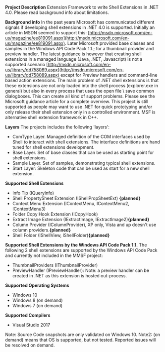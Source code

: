 **Project Description**
Extension Framework to write Shell Extensions in .NET 4.0. Please read background info about limitations.

**Background info**
In the past years Microsoft has communicated different signals if developing shell extensions in .NET 4.0 is supported. Initially an article in MSDN seemed to support this: [http://msdn.microsoft.com/en-us/magazine/ee819091.aspx](http://msdn.microsoft.com/en-us/magazine/ee819091.aspx). Later Microsoft provided base classes and samples in the Windows API Code Pack 1.1.; for a thumbnail provider and preview handler.
The latest guidance is however that creating shell extensions in a managed language (Java, .NET, Javascript) is not a supported scenario [http://msdn.microsoft.com/en-us/library/dd758089.aspx](http://msdn.microsoft.com/en-us/library/dd758089.aspx) except for Preview handlers and command-line based action extensions.
The main problem of .NET shell extensions is that these extensions are not only loaded into the shell process (explorer.exe in general) but also in every process that uses the open file \ save common dialogboxes. This can create all kind of support problems. Please see the Microsoft guidance article for a complete overview.
This project is still supported as people may want to use .NET for quick prototyping and/or only release their shell extension only in a controlled environment. MSF is alternative shell extension framework in C++.

**Layers**
The projects includes the following 'layers':
* ComType Layer. Managed definition of the COM interfaces used by Shell to interact with shell extensions. The interface definitions are hand tuned  for shell extensions development.
* Base Layer. Set of base classes that can be used as starting point for shell extensions.
* Sample Layer. Set of samples, demonstrating typical shell extensions.
* Start Layer: Skeleton code that can be used as start for a new shell extension.

**Supported Shell Extensions**
* Info Tip (IQueryInfo)
* Shell PropertySheet Extension (IShellPropSheetExt) **{planned}**
* Context Menu Extension (IContextMenu, IContextMenu2, IContextMenu3)
* Folder Copy Hook Extension (ICopyHook)
* Extract Image Extension (IExtractImage, IExtractImage2)**{planned}**
* Column Provider (IColumnProvider), XP only, Vista and up doesn't use column providers.**{planned}**
* Shell Folder (IShellView, IShellFolder)**{planned}**

**Supported Shell Extensions by the Windows API Code Pack 1.1.**
The following 2 shell extensions are supported by the Windows API Code Pack and currently not included in the MMSF project:
* ThumbnailProviders (IThumbnailProvider)
* PreviewHandler (IPreviewHandler): Note: a preview handler can be created in .NET as this extension is hosted out-process.

**Supported Operating Systems**
* Windows 10
* Windows 8 (on demand)
* Windows 7 (on demand)

**Supported Compilers**
* Visual Studio 2017

Note: Source Code snapshots are only validated on Windows 10.
Note2: (on demand) means that OS is supported, but not tested. Reported issues will be resolved on demand.